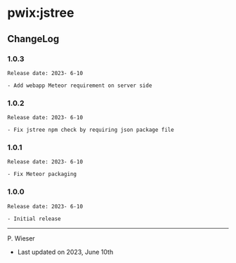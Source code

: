 # pwix:jstree

## ChangeLog

### 1.0.3

    Release date: 2023- 6-10

    - Add webapp Meteor requirement on server side

### 1.0.2

    Release date: 2023- 6-10

    - Fix jstree npm check by requiring json package file

### 1.0.1

    Release date: 2023- 6-10

    - Fix Meteor packaging

### 1.0.0

    Release date: 2023- 6-10

    - Initial release

---
P. Wieser
- Last updated on 2023, June 10th
